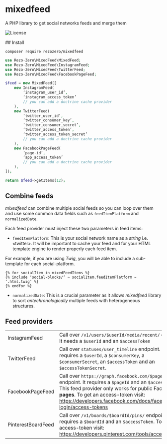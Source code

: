 # mixedfeed
A PHP library to get social networks feeds and merge them

![License](http://img.shields.io/:license-mit-blue.svg)

## Install

```shell
composer require rezozero/mixedfeed
```

```php
use Rezo-Zero\MixedFeed\MixedFeed;
use Rezo-Zero\MixedFeed\InstagramFeed;
use Rezo-Zero\MixedFeed\TwitterFeed;
use Rezo-Zero\MixedFeed\FacebookPageFeed;

$feed = new MixedFeed([
    new InstagramFeed(
        ‘instagram_user_id’,
        ‘instagram_access_token’
        // you can add a doctrine cache provider
    ),
    new TwitterFeed(
        ‘twitter_user_id’,
        ‘twitter_consumer_key’,
        ‘twitter_consumer_secret’,
        ‘twitter_access_token’,
        ‘twitter_access_token_secret’
        // you can add a doctrine cache provider
    ),
    new FacebookPageFeed(
        ‘page-id’,
        ‘app_access_token’
        // you can add a doctrine cache provider
    ),
]);

return $feed->getItems(12);
```

## Combine feeds

*mixedfeed* can combine multiple social feeds so you can loop over them and use some common data fields such as `feedItemPlatform` and `normalizedDate`.

Each feed provider must inject these two parameters in feed items:

* `feedItemPlatform`: This is your social network name as a *string* i.e. «twitter». It will be important to cache your feed and for your HTML template engine to render properly each feed item.

For example, if you are using *Twig*, you will be able to include a sub-template for each social-platform.

```twig
{% for socialItem in mixedFeedItems %}
{% include ‘social-blocks/‘ ~ socialItem.feedItemPlatform ~ ‘.html.twig’ %}
{% endfor %}
```

* `normalizedDate`: This is a crucial parameter as it allows *mixedfeed* library to sort *antechronologically* multiple feeds with heterogeneous structures.

## Feed providers

|                |                  |
| -------------- | ---------------- |
| InstagramFeed | Call over `/v1/users/$userId/media/recent/` endpoint. It needs a `$userId` and an `$accessToken` |
| TwitterFeed | Call over `statuses/user_timeline` endpoint. It requires a `$userId`, a `$consumerKey`, a `$consumerSecret`, an `$accessToken` and an `$accessTokenSecret`. |
| FacebookPageFeed | Call over `https://graph.facebook.com/$pageId/posts` endpoint. It requires a `$pageId` and an `$accessToken`. This feed provider only works for public Facebook **pages**. To get an access-token visit: https://developers.facebook.com/docs/facebook-login/access-tokens |
| PinterestBoardFeed | Call over `/v1/boards/$boardId/pins/` endpoint. It requires a `$boardId` and an `$accessToken`. To get an access-token visit: https://developers.pinterest.com/tools/access_token/ |
